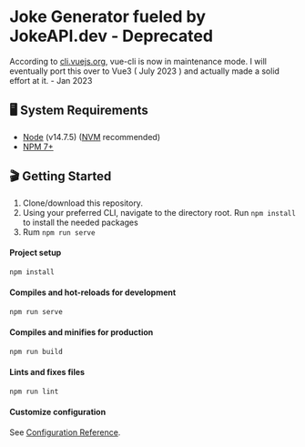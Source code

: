 # Joke Generator fueled by JokeAPI.dev - Deprecated

According to [cli.vuejs.org](https://cli.vuejs.org/), vue-cli is now in maintenance mode. I will eventually port this over to Vue3 ( July 2023 ) and actually made a solid effort at it. - <date>Jan 2023</date>



## 🖥 System Requirements

- [Node](https://nodejs.org/en/) (v14.7.5) ([NVM](https://github.com/nvm-sh/nvm) recommended)
- [NPM 7+](https://docs.npmjs.com/try-the-latest-stable-version-of-npm)



## 🎬 Getting Started

1. Clone/download this repository.
2. Using your preferred CLI, navigate to the directory root. Run `npm install` to install the needed packages
4. Rum `npm run serve`



#### Project setup

```javascript
npm install
```

#### Compiles and hot-reloads for development

```javascript
npm run serve
```

#### Compiles and minifies for production

```javascript
npm run build
```

#### Lints and fixes files

```javascript
npm run lint
```

#### Customize configuration

See [Configuration Reference](https://cli.vuejs.org/config/).
